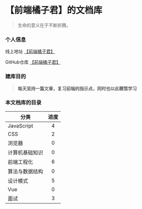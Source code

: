 
# 【前端橘子君】的文档库 <!-- {docsify-ignore} -->


> 生命的意义在于不断折腾。


### 个人信息 <!-- {docsify-ignore} -->
线上地址 [【前端橘子君】](http://xiaoysosheng.top)

GitHub仓库 [【前端橘子君】](https://github.com/xiaoyaosheng-yu/library)


### 建库目的 <!-- {docsify-ignore} -->
> **每天坚持一篇文章，复习前端的指示点，同时也以此鞭策学习**

### 本文档库的目录 <!-- {docsify-ignore} -->

| 分类           | 进度        |
| --------       | :--------: |
| JavaScript     | 4          |
| CSS            | 2          |
| 浏览器         | 0          |
| 计算机基础知识  | 0          |
| 前端工程化     | 6          |
| 算法与数据结构 | 0           |
| 设计模式       | 5          |
| Vue           | 0          |
| 面试           | 3          |